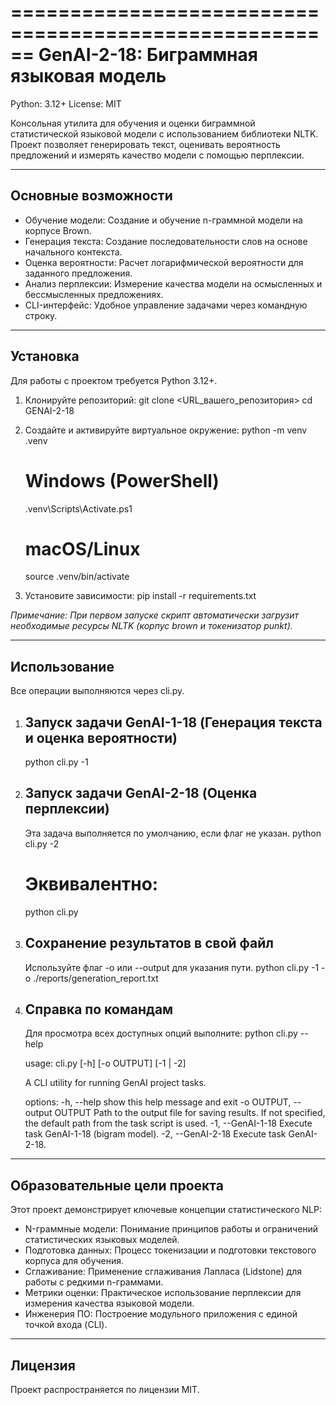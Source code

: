 ======================================================
  GenAI-2-18: Биграммная языковая модель
======================================================

Python: 3.12+
License: MIT

Консольная утилита для обучения и оценки биграммной статистической языковой модели с использованием библиотеки NLTK. Проект позволяет генерировать текст, оценивать вероятность предложений и измерять качество модели с помощью перплексии.


--------------------------
Основные возможности
--------------------------

*   Обучение модели: Создание и обучение n-граммной модели на корпусе Brown.
*   Генерация текста: Создание последовательности слов на основе начального контекста.
*   Оценка вероятности: Расчет логарифмической вероятности для заданного предложения.
*   Анализ перплексии: Измерение качества модели на осмысленных и бессмысленных предложениях.
*   CLI-интерфейс: Удобное управление задачами через командную строку.


--------------------------
Установка
--------------------------

Для работы с проектом требуется Python 3.12+.

1. Клонируйте репозиторий:
   git clone <URL_вашего_репозитория>
   cd GENAI-2-18

2. Создайте и активируйте виртуальное окружение:
   python -m venv .venv
   # Windows (PowerShell)
   .venv\Scripts\Activate.ps1
   # macOS/Linux
   source .venv/bin/activate

3. Установите зависимости:
   pip install -r requirements.txt

*Примечание: При первом запуске скрипт автоматически загрузит необходимые ресурсы NLTK (корпус brown и токенизатор punkt).*


--------------------------
Использование
--------------------------

Все операции выполняются через cli.py.

1. Запуск задачи GenAI-1-18 (Генерация текста и оценка вероятности)
   ------------------------------------------------------------
   python cli.py -1


2. Запуск задачи GenAI-2-18 (Оценка перплексии)
   --------------------------------------------
   Эта задача выполняется по умолчанию, если флаг не указан.
   python cli.py -2
   # Эквивалентно:
   python cli.py


3. Сохранение результатов в свой файл
   ----------------------------------------
   Используйте флаг -o или --output для указания пути.
   python cli.py -1 -o ./reports/generation_report.txt


4. Справка по командам
   ----------------------
   Для просмотра всех доступных опций выполните:
   python cli.py --help

   usage: cli.py [-h] [-o OUTPUT] [-1 | -2]

   A CLI utility for running GenAI project tasks.

   options:
     -h, --help            show this help message and exit
     -o OUTPUT, --output OUTPUT
                           Path to the output file for saving results.
                           If not specified, the default path from the task script is used.
     -1, --GenAI-1-18      Execute task GenAI-1-18 (bigram model).
     -2, --GenAI-2-18      Execute task GenAI-2-18.


----------------------------------
Образовательные цели проекта
----------------------------------

Этот проект демонстрирует ключевые концепции статистического NLP:
*   N-граммные модели: Понимание принципов работы и ограничений статистических языковых моделей.
*   Подготовка данных: Процесс токенизации и подготовки текстового корпуса для обучения.
*   Сглаживание: Применение сглаживания Лапласа (Lidstone) для работы с редкими n-граммами.
*   Метрики оценки: Практическое использование перплексии для измерения качества языковой модели.
*   Инженерия ПО: Построение модульного приложения с единой точкой входа (CLI).


--------------------------
Лицензия
--------------------------

Проект распространяется по лицензии MIT.